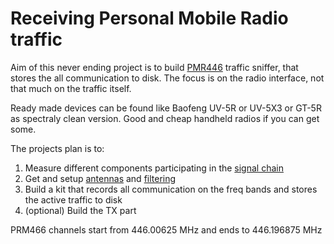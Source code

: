 # Receiving Personal Mobile Radio traffic

Aim of this never ending project is to build [PMR446](https://en.wikipedia.org/wiki/PMR446) traffic sniffer, that stores
the all communication to disk. The focus is on the radio interface, not that much on the traffic itself.

Ready made devices can be found like
Baofeng UV-5R or UV-5X3 or GT-5R as spectraly clean version. Good and cheap handheld radios if you can get some.

The projects plan is to:
1. Measure different components participating in the [signal chain](./nanovna-01/README.md)
2. Get and setup [antennas](https://www.rxtx.fi/paavalikko/sirio-so-437-n-uhf-antenni-430-450-mhz/p/503034/) and [filtering](https://www.mouser.fi/ProductDetail/ABRACON/AFS4460W02-TD01?qs=H8AWquzS%2FlPjLo7qRURdEw%3D%3D)
3. Build a kit that records all communication on the freq bands and stores the active traffic to disk
4. (optional) Build the TX part

PRM466 channels start from 446.00625 MHz  and ends to 446.196875 MHz
